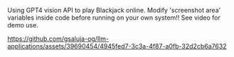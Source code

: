 Using GPT4 vision API to play Blackjack online.
Modify 'screenshot area' variables inside code before running on your own system!! See video for demo use.



https://github.com/gsaluja-og/llm-applications/assets/39690454/4945fed7-3c3a-4f87-a0fb-32d2cb6a7632

